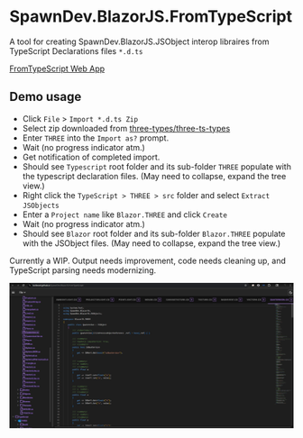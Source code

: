# SpawnDev.BlazorJS.FromTypeScript
A tool for creating SpawnDev.BlazorJS.JSObject interop libraires from TypeScript Declarations files `*.d.ts` 

[FromTypeScript Web App](https://lostbeard.github.io/SpawnDev.BlazorJS.FromTypeScript/)


## Demo usage
- Click `File` > `Import *.d.ts Zip`
- Select zip downloaded from [three-types/three-ts-types](https://github.com/three-types/three-ts-types/archive/refs/heads/master.zip)
- Enter `THREE` into the `Import as?` prompt.
- Wait (no progress indicator atm.)
- Get notification of completed import.
- Should see `Typescript` root folder and its sub-folder `THREE` populate with the typescript declaration files. (May need to collapse, expand the tree view.)
- Right click the `TypeScript > THREE > src` folder and select `Extract JSObjects`
- Enter a `Project name` like `Blazor.THREE` and click `Create`
- Wait (no progress indicator atm.)
- Should see `Blazor` root folder and its sub-folder `Blazor.THREE` populate with the JSObject files. (May need to collapse, expand the tree view.)

Currently a WIP. Output needs improvement, code needs cleaning up, and TypeScript parsing needs modernizing.


![FromTypeScript](https://raw.githubusercontent.com/LostBeard/SpawnDev.BlazorJS.FromTypeScript/master/SpawnDev.BlazorJS.FromTypeScript/wwwroot/screenshots/FromTypeScript2.jpg)

